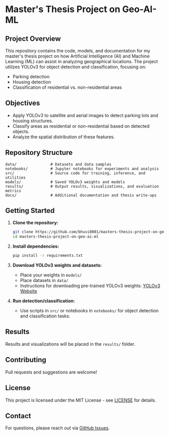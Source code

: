 # Master's Thesis Project on Geo-AI-ML

## Project Overview

This repository contains the code, models, and documentation for my master's thesis project on how Artificial Intelligence (AI) and Machine Learning (ML) can assist in analyzing geographical locations. The project utilizes YOLOv3 for object detection and classification, focusing on:
- Parking detection
- Housing detection
- Classification of residential vs. non-residential areas

## Objectives

- Apply YOLOv3 to satellite and aerial images to detect parking lots and housing structures.
- Classify areas as residential or non-residential based on detected objects.
- Analyze the spatial distribution of these features.

## Repository Structure

```
data/               # Datasets and data samples
notebooks/          # Jupyter notebooks for experiments and analysis
src/                # Source code for training, inference, and utilities
models/             # Saved YOLOv3 weights and models
results/            # Output results, visualizations, and evaluation metrics
docs/               # Additional documentation and thesis write-ups
```

## Getting Started

1. **Clone the repository:**
   ```bash
   git clone https://github.com/bhuvi0001/masters-thesis-project-on-geo-ai-ml.git
   cd masters-thesis-project-on-geo-ai-ml
   ```

2. **Install dependencies:**
   ```bash
   pip install -r requirements.txt
   ```

3. **Download YOLOv3 weights and datasets:**
   - Place your weights in `models/`
   - Place datasets in `data/`
   - Instructions for downloading pre-trained YOLOv3 weights: [YOLOv3 Website](https://pjreddie.com/darknet/yolo/)

4. **Run detection/classification:**
   - Use scripts in `src/` or notebooks in `notebooks/` for object detection and classification tasks.

## Results

Results and visualizations will be placed in the `results/` folder.

## Contributing

Pull requests and suggestions are welcome!

## License

This project is licensed under the MIT License - see [LICENSE](LICENSE) for details.

## Contact

For questions, please reach out via [GitHub Issues](https://github.com/bhuvi0001/masters-thesis-project-on-geo-ai-ml/issues).
